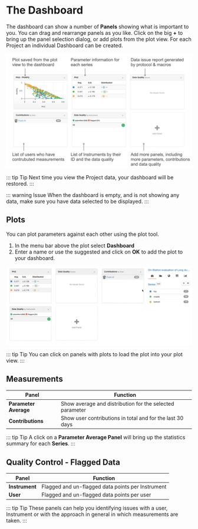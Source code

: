 # The Dashboard

The dashboard can show a number of **Panels** showing what is important to you. You can drag and rearrange panels as you like. Click on the big **+** to bring up the panel selection dialog, or add plots from the plot view. For each Project an individual Dashboard can be created.

![Project Dashboard](./images/dashboard.png)

::: tip Tip
Next time you view the Project data, your dashboard will be restored.
:::

::: warning Issue
When the dashboard is empty, and is not showing any data, make sure you have data selected to be displayed.
:::

## Plots

You can plot parameters against each other using the plot tool.

1. In the menu bar above the plot select **Dashboard**
2. Enter a name or use the suggested and click on **OK** to add the plot to your dashboard.

![Adding a plot to the Dashboard](./images/plot-to-dashboard.gif)

::: tip Tip
You can click on panels with plots to load the plot into your plot view.
:::

## Measurements

| Panel  | Function |
| ------ | -------- |
| **Parameter Average**  | Show average and distribution for the selected parameter |
| **Contributions** | Show user contributions in total and for the last 30 days |

::: tip Tip
A click on a **Parameter Average Panel** will bring up the statistics summary for each **Series**.
:::

## Quality Control - Flagged Data

| Panel  | Function |
| ------ | -------- |
| **Instrument** | Flagged and un-flagged data points per Instrument |
| **User**   | Flagged and un-flagged data points per user |

::: tip Tip
These panels can help you identifying issues with a user, Instrument or with the approach in general in which measurements are taken.
:::
